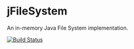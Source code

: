 # jFileSystem

An in-memory Java File System implementation.

[![Build Status](https://travis-ci.org/Pedro12909/jFileSystem.svg?branch=master)](https://travis-ci.org/Pedro12909/jFileSystem)
